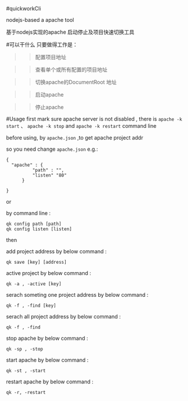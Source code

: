 #quickworkCli

nodejs-based a apache tool 

基于nodejs实现的apache 启动停止及项目快速切换工具

#可以干什么
只要做得工作是：

>>  配置项目地址

>>  查看单个或所有配置的项目地址

>>  切换apache的DocumentRoot 地址

>>  启动apache

>>  停止apache

#Usage
first mark sure apache server is not disabled , there is `apache -k start` 、 `apache -k stop` and `apache -k restart` 
command line


before using,  by `apache.json` ,to get apache project addr 

so you need change `apache.json`   e.g.:

    {
      "apache" : {
              "path" : "",
              "listen" "80"
          }
    
    }


or

by command line :

    qk config path [path]
    qk config listen [listen]

then 

add project address by below command :

    qk save [key] [address]


active project by below command :

    qk -a , -active [key]

serach someting one project address by below command :

    qk -f , -find [key]

serach all project address by below command :

    qk -f , -find



stop apache by below command :

    qk -sp , -stop


start apache by below command :

    qk -st , -start

restart apache by below command :

    qk -r, -restart



